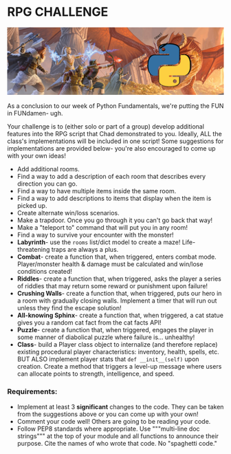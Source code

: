 # RPG CHALLENGE

![Image description](https://github.com/csfeeser/images/blob/master/pythondragon.png?raw=true)

As a conclusion to our week of Python Fundamentals, we're putting the FUN in FUNdamen- ugh.

Your challenge is to (either solo or part of a group) develop additional features into the RPG script that Chad demonstrated to you. Ideally, ALL the class's implementations will be included in one script!
Some suggestions for implementations are provided below- you're also encouraged to come up with your own ideas!
- Add additional rooms.
- Find a way to add a description of each room that describes every direction you can go.
- Find a way to have multiple items inside the same room.
- Find a way to add descriptions to items that display when the item is picked up.
- Create alternate win/loss scenarios.
- Make a trapdoor. Once you go through it you can't go back that way!
- Make a "teleport to" command that will put you in any room!
- Find a way to survive your encounter with the monster!
- **Labyrinth**- use the `rooms` list/dict model to create a maze! Life-threatening traps are always a plus.
- **Combat**- create a function that, when triggered, enters combat mode. Player/monster health & damage must be calculated and win/lose conditions created!
- **Riddles**- create a function that, when triggered, asks the player a series of riddles that may return some reward or punishment upon failure!
- **Crushing Walls**- create a function that, when triggered, puts our hero in a room with gradually closing walls. Implement a timer that will run out unless they find the escape solution!
- **All-knowing Sphinx**- create a function that, when triggered, a cat statue gives you a random cat fact from the cat facts API!
- **Puzzle**- create a function that, when triggered, engages the player in some manner of diabolical puzzle where failure is... unhealthy!
- **Class**- build a Player class object to internalize (and therefore replace) existing procedural player characteristics: inventory, health, spells, etc. BUT ALSO implement player stats that `def __init__(self)` upon creation. Create a method that triggers a level-up message where users can allocate points to  strength, intelligence, and speed.

### Requirements:

- Implement at least 3 **significant** changes to the code. They can be taken from the suggestions above or you can come up with your own!
- Comment your code well! Others are going to be reading your code.
- Follow PEP8 standards where appropriate. Use """multi-line doc strings""" at the top of your module and all functions to announce their purpose. Cite the names of who wrote that code. No "spaghetti code."